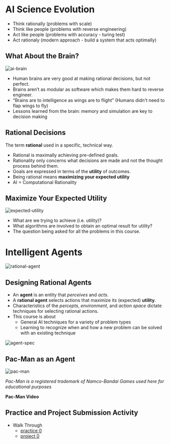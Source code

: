 # AI Science Evolution

* Think rationally (problems with scale)
* Think like people (problems with reverse engineering)
* Act like people (problems with accuracy - turing test)
* Act rationaly (modern approach - build a system that acts optimally)

## What About the Brain?

![ai-brain](https://github.com/btdobbs/AI/blob/main/Topic/images/ai-brain.png)

* Human brains are very good at making rational decisions, but not perfect.
* Brains aren’t as modular as software which makes them hard to reverse engineer.
* “Brains are to intelligence as wings are to flight” (Humans didn't need to flap wings to fly)
* Lessons learned from the brain: memory and simulation are key to decision making

## Rational Decisions

The term **rational** used in a specific, technical way.

* Rational is maximally achieving pre-defined goals.
* Rationality only concerns what decisions are made and not the thought process behind them.
* Goals are expressed in terms of the **utility** of outcomes.
* Being rational means **maximizing your expected utility**
* AI = Computational Rationality

## Maximize Your Expected Utility

![expected-utility](https://github.com/btdobbs/AI/blob/main/Topic/images/expected-utility.png)

* What are we trying to achieve (i.e. utility)?
* What algorithms are involved to obtain an optimal result for utility?
* The question being asked for all the problems in this course.

# Intelligent Agents

![rational-agent](https://github.com/btdobbs/AI/blob/main/Topic/images/rational-agent.png)

## Designing Rational Agents

* An **agent** is an entity that *perceives* and *acts*.
* A **rational agent** selects actions that maximize its (expected) **utility**.
* Characteristics of the *percepts*, *environment*, and *action space* dictate techniques for selecting rational actions.
* This course is about
  * General AI techniques for a variety of problem types
  * Learning to recognize when and how a new problem can be solved with an existing technique

![agent-spec](https://github.com/btdobbs/AI/blob/main/Topic/images/agent-spec.png)

## Pac-Man as an Agent

![pac-man](https://github.com/btdobbs/AI/blob/main/Topic/images/pac-man.jpg)

*Pac-Man is a registered trademark of Namco-Bandai Games used here for educational purposes*

**Pac-Man Video**

## Practice and Project Submission Activity

* Walk Through
  *  [practice 0](https://github.com/btdobbs/AI/blob/main/Practice/00/README.md)
  *  [project 0](https://github.com/btdobbs/AI/blob/main/Project/00/README.md)
